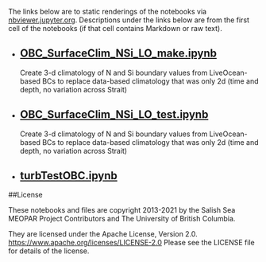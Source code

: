 The links below are to static renderings of the notebooks via
[nbviewer.jupyter.org](https://nbviewer.jupyter.org/).
Descriptions under the links below are from the first cell of the notebooks
(if that cell contains Markdown or raw text).

* ## [OBC_SurfaceClim_NSi_LO_make.ipynb](https://nbviewer.jupyter.org/github/SalishSeaCast/analysis-elise-2/blob/master/notebooks/modelInput/OBC/OBC_SurfaceClim_NSi_LO_make.ipynb)  
    
    Create 3-d climatology of N and Si boundary values from LiveOcean-based BCs to replace data-based climatology that was only 2d (time and depth, no variation across Strait)

* ## [OBC_SurfaceClim_NSi_LO_test.ipynb](https://nbviewer.jupyter.org/github/SalishSeaCast/analysis-elise-2/blob/master/notebooks/modelInput/OBC/OBC_SurfaceClim_NSi_LO_test.ipynb)  
    
    Create 3-d climatology of N and Si boundary values from LiveOcean-based BCs to replace data-based climatology that was only 2d (time and depth, no variation across Strait)

* ## [turbTestOBC.ipynb](https://nbviewer.jupyter.org/github/SalishSeaCast/analysis-elise-2/blob/master/notebooks/modelInput/OBC/turbTestOBC.ipynb)  
    

##License

These notebooks and files are copyright 2013-2021
by the Salish Sea MEOPAR Project Contributors
and The University of British Columbia.

They are licensed under the Apache License, Version 2.0.
https://www.apache.org/licenses/LICENSE-2.0
Please see the LICENSE file for details of the license.
